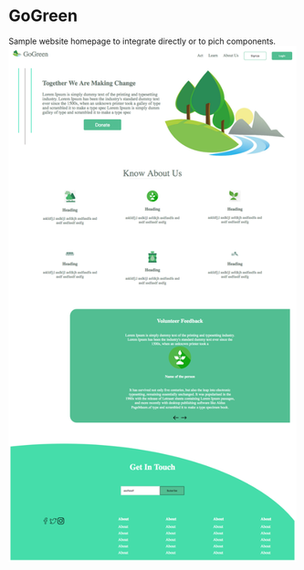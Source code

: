 # GoGreen

Sample website homepage to integrate directly or to pich components.
![screenshot](ScreenShot%20Website.png)